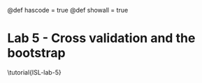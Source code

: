 @def hascode = true
@def showall = true

# Lab 5 - Cross validation and the bootstrap

\tutorial{ISL-lab-5}
